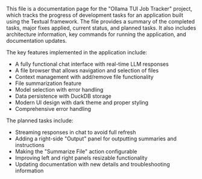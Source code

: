 This file is a documentation page for the "Ollama TUI Job Tracker" project, which tracks the progress of development tasks for an application built using the Textual framework. The file provides a summary of the completed tasks, major fixes applied, current status, and planned tasks. It also includes architecture information, key commands for running the application, and documentation updates.

The key features implemented in the application include:

* A fully functional chat interface with real-time LLM responses
* A file browser that allows navigation and selection of files
* Context management with add/remove file functionality
* File summarization feature
* Model selection with error handling
* Data persistence with DuckDB storage
* Modern UI design with dark theme and proper styling
* Comprehensive error handling

The planned tasks include:

* Streaming responses in chat to avoid full refresh
* Adding a right-side "Output" panel for outputting summaries and instructions
* Making the "Summarize File" action configurable
* Improving left and right panels resizable functionality
* Updating documentation with new details and troubleshooting information